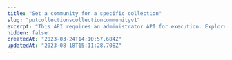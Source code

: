 ```yaml
---
title: "Set a community for a specific collection"
slug: "putcollectionscollectioncommunityv1"
excerpt: "This API requires an administrator API for execution. Explore and try the `/collections-sets/v1` or `/contracts-sets/v1` endpoints. Please contact technical support with more questions."
hidden: false
createdAt: "2023-03-24T14:10:57.684Z"
updatedAt: "2023-08-18T15:11:28.708Z"
---
```

